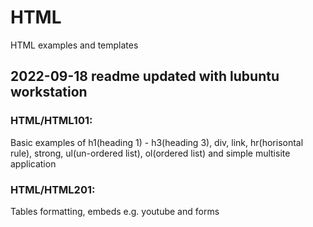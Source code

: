 # HTML
HTML examples and templates

## 2022-09-18 readme updated with lubuntu workstation

### HTML/HTML101: 
Basic examples of h1(heading 1) - h3(heading 3), div, link, hr(horisontal rule), strong, ul(un-ordered list), ol(ordered list) and simple multisite application

### HTML/HTML201: 
Tables formatting, embeds e.g. youtube and forms

